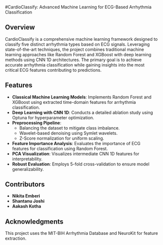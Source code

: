 #CardioClassify: Advanced Machine Learning for ECG-Based Arrhythmia Classification

## Overview
CardioClassify is a comprehensive machine learning framework designed to classify five distinct arrhythmia types based on ECG signals. Leveraging state-of-the-art techniques, the project combines traditional machine learning approaches like Random Forest and XGBoost with deep learning methods using CNN 1D architectures. The primary goal is to achieve accurate arrhythmia classification while gaining insights into the most critical ECG features contributing to predictions.

## Features
- **Classical Machine Learning Models**: Implements Random Forest and XGBoost using extracted time-domain features for arrhythmia classification.
- **Deep Learning with CNN 1D**: Conducts a detailed ablation study using Optuna for hyperparameter optimization.
- **Preprocessing Pipeline**:
  - Balancing the dataset to mitigate class imbalance.
  - Wavelet-based denoising using Symlet wavelets.
  - Z-Score normalization for uniform scaling.
- **Feature Importance Analysis**: Evaluates the importance of ECG features for classification using Random Forest.
- **PCA Visualization**: Visualizes intermediate CNN 1D features for interpretability.
- **Robust Evaluation**: Employs 5-fold cross-validation to ensure model generalizability.

## Contributors
- **Nikita Emberi**
- **Shantanu Joshi**
- **Aakash Kotha**

## Acknowledgments
This project uses the MIT-BIH Arrhythmia Database and NeuroKit for feature extraction.

